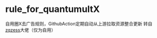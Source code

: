 # rule_for_quantumultX
自用圈X去广告规则，GithubAction定期自动从上游拉取资源整合更新
     转自[zqzess](https://github.com/zqzess/rule_for_quantumultX)大佬（仅为自用）
